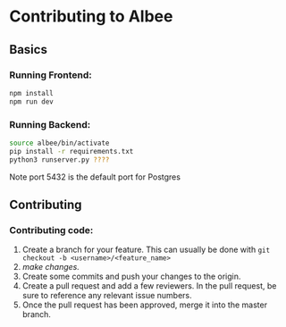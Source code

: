 # Contributing to Albee

## Basics

### Running Frontend:

```sh
npm install
npm run dev
```

### Running Backend:

```sh
source albee/bin/activate
pip install -r requirements.txt
python3 runserver.py ????
```
Note port 5432 is the default port for Postgres

## Contributing

### Contributing code:

1. Create a branch for your feature. This can usually be done with `git checkout -b <username>/<feature_name>`
2. _make changes._
3. Create some commits and push your changes to the origin.
4. Create a pull request and add a few reviewers. In the pull request, be sure to reference any relevant issue numbers.
5. Once the pull request has been approved, merge it into the master branch.
